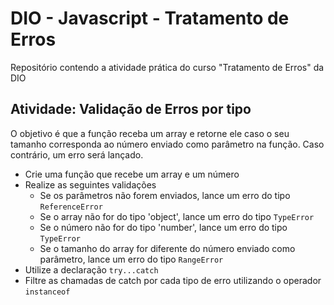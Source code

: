 # DIO - Javascript - Tratamento de Erros

Repositório contendo a atividade prática do curso "Tratamento de Erros" da DIO

## Atividade: Validação de Erros por tipo

O objetivo é que a função receba um array e retorne ele caso o seu tamanho corresponda ao número enviado como parâmetro na função. Caso contrário, um erro será lançado.

- Crie uma função que recebe um array e um número
- Realize as seguintes validações
  - Se os parâmetros não forem enviados, lance um erro do tipo <code>ReferenceError</code>
  - Se o array não for do tipo 'object', lance um erro do tipo <code>TypeError</code>
  - Se o número não for do tipo 'number', lance um erro do tipo <code>TypeError</code>
  - Se o tamanho do array for diferente do número enviado como parâmetro, lance um erro do tipo <code>RangeError</code>
- Utilize a declaração <code>try...catch</code>
- Filtre as chamadas de catch por cada tipo de erro utilizando o operador <code>instanceof</code>